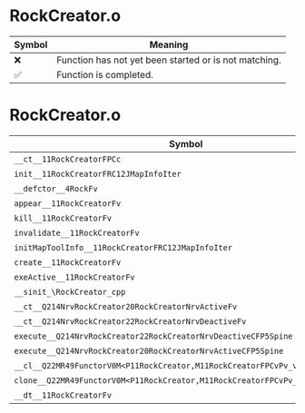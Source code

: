# RockCreator.o
| Symbol | Meaning 
| ------------- | ------------- 
| :x: | Function has not yet been started or is not matching. 
| :white_check_mark: | Function is completed. 


# RockCreator.o
| Symbol | Decompiled? |
| ------------- | ------------- |
| `__ct__11RockCreatorFPCc` | :x: |
| `init__11RockCreatorFRC12JMapInfoIter` | :x: |
| `__defctor__4RockFv` | :x: |
| `appear__11RockCreatorFv` | :x: |
| `kill__11RockCreatorFv` | :x: |
| `invalidate__11RockCreatorFv` | :x: |
| `initMapToolInfo__11RockCreatorFRC12JMapInfoIter` | :x: |
| `create__11RockCreatorFv` | :x: |
| `exeActive__11RockCreatorFv` | :x: |
| `__sinit_\RockCreator_cpp` | :x: |
| `__ct__Q214NrvRockCreator20RockCreatorNrvActiveFv` | :x: |
| `__ct__Q214NrvRockCreator22RockCreatorNrvDeactiveFv` | :x: |
| `execute__Q214NrvRockCreator22RockCreatorNrvDeactiveCFP5Spine` | :x: |
| `execute__Q214NrvRockCreator20RockCreatorNrvActiveCFP5Spine` | :x: |
| `__cl__Q22MR49FunctorV0M<P11RockCreator,M11RockCreatorFPCvPv_v>CFv` | :x: |
| `clone__Q22MR49FunctorV0M<P11RockCreator,M11RockCreatorFPCvPv_v>CFP7JKRHeap` | :x: |
| `__dt__11RockCreatorFv` | :x: |
